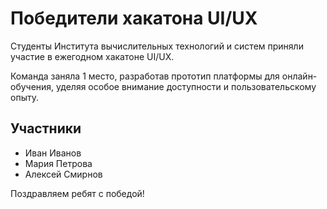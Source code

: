 # Победители хакатона UI/UX

Студенты Института вычислительных технологий и систем приняли участие в ежегодном хакатоне UI/UX.

Команда заняла 1 место, разработав прототип платформы для онлайн-обучения, уделяя особое внимание доступности и пользовательскому опыту.

## Участники

- Иван Иванов
- Мария Петрова
- Алексей Смирнов

Поздравляем ребят с победой!
